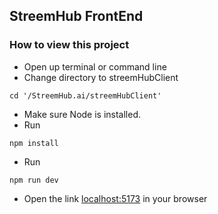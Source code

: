## StreemHub FrontEnd

### How to view this project

- Open up terminal or command line
- Change directory to streemHubClient

```
cd '/StreemHub.ai/streemHubClient'
```

- Make sure Node is installed.
- Run

```
npm install
```

- Run

```
npm run dev
```

- Open the link [localhost:5173](localhost:5173/) in your browser
